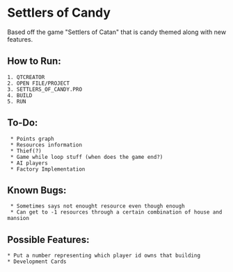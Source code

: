 # Settlers of Candy

Based off the game "Settlers of Catan" that is candy themed along with new features. 


## How to Run:
    1. QTCREATOR 
    2. OPEN FILE/PROJECT 
    3. SETTLERS_OF_CANDY.PRO
    4. BUILD
    5. RUN 
    
## To-Do:
     * Points graph 
     * Resources information 
     * Thief(?) 
     * Game while loop stuff (when does the game end?)
     * AI players
     * Factory Implementation
     
## Known Bugs:
     * Sometimes says not enought resource even though enough
     * Can get to -1 resources through a certain combination of house and mansion

## Possible Features:
    * Put a number representing which player id owns that building
    * Development Cards